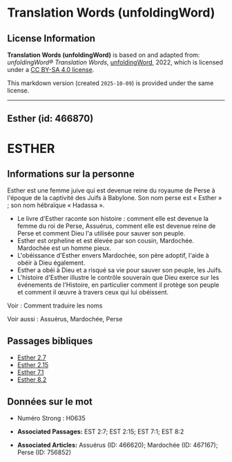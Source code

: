 # Translation Words (unfoldingWord)

## License Information

**Translation Words (unfoldingWord)** is based on and adapted from: _unfoldingWord® Translation Words_, [unfoldingWord](https://unfoldingword.org/utw), 2022, which is licensed under a [CC BY-SA 4.0 license](https://creativecommons.org/licenses/by-sa/4.0/legalcode.en).

This markdown version (created `2025-10-09`) is provided under the same license.



--------------------------------

## Esther (id: 466870)

ESTHER
======

Informations sur la personne
----------------------------

Esther est une femme juive qui est devenue reine du royaume de Perse à l'époque de la captivité des Juifs à Babylone. Son nom perse est « Esther » ; son nom hébraïque « Hadassa ».

* Le livre d'Esther raconte son histoire : comment elle est devenue la femme du roi de Perse, Assuérus, comment elle est devenue reine de Perse et comment Dieu l'a utilisée pour sauver son peuple.
* Esther est orpheline et est élevée par son cousin, Mardochée. Mardochée est un homme pieux.
* L'obéissance d'Esther envers Mardochée, son père adoptif, l'aide à obéir à Dieu également.
* Esther a obéi à Dieu et a risqué sa vie pour sauver son peuple, les Juifs.
* L'histoire d'Esther illustre le contrôle souverain que Dieu exerce sur les événements de l'Histoire, en particulier comment il protège son peuple et comment il œuvre à travers ceux qui lui obéissent.

Voir : Comment traduire les noms

Voir aussi : Assuérus, Mardochée, Perse

Passages bibliques
------------------

* [Esther 2\.7](https://ref.ly/Esth2:7)
* [Esther 2\.15](https://ref.ly/Esth2:15)
* [Esther 7\.1](https://ref.ly/Esth7:1)
* [Esther 8\.2](https://ref.ly/Esth8:2)

Données sur le mot
------------------

* Numéro Strong : H0635

* **Associated Passages:** EST 2:7; EST 2:15; EST 7:1; EST 8:2
* **Associated Articles:** Assuérus (ID: 466620); Mardochée (ID: 467167); Perse (ID: 756852)

